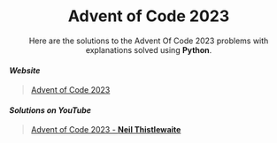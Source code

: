<h1 align="center" style="color:"gold"">Advent of Code 2023</h1>

<p align="center">Here are the solutions to the Advent Of Code 2023 problems with explanations solved using <b>Python</b>.</p>

#### _Website_
> [Advent of Code 2023](https://adventofcode.com/2023)

#### _Solutions on YouTube_
> [Advent of Code 2023 - **Neil Thistlewaite**](https://youtube.com/playlist?list=PLxNDS1-6QFgZGqELQspmJL8FU-ezO3Gt1&si=_kioqhdpvUK1U-kd)
